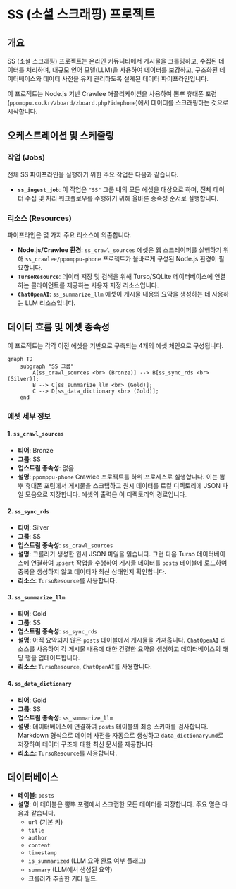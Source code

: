 # SS (소셜 스크래핑) 프로젝트

## 개요

SS (소셜 스크래핑) 프로젝트는 온라인 커뮤니티에서 게시물을 크롤링하고, 수집된 데이터를 처리하며, 대규모 언어 모델(LLM)을 사용하여 데이터를 보강하고, 구조화된 데이터베이스와 데이터 사전을 유지 관리하도록 설계된 데이터 파이프라인입니다.

이 프로젝트는 Node.js 기반 Crawlee 애플리케이션을 사용하여 뽐뿌 휴대폰 포럼(`ppomppu.co.kr/zboard/zboard.php?id=phone`)에서 데이터를 스크래핑하는 것으로 시작합니다.

## 오케스트레이션 및 스케줄링

### 작업 (Jobs)

전체 SS 파이프라인을 실행하기 위한 주요 작업은 다음과 같습니다.

-   **`ss_ingest_job`**: 이 작업은 `"SS"` 그룹 내의 모든 에셋을 대상으로 하며, 전체 데이터 수집 및 처리 워크플로우를 수행하기 위해 올바른 종속성 순서로 실행합니다.

### 리소스 (Resources)

파이프라인은 몇 가지 주요 리소스에 의존합니다.

-   **Node.js/Crawlee 환경**: `ss_crawl_sources` 에셋은 웹 스크레이퍼를 실행하기 위해 `ss_crawlee/ppomppu-phone` 프로젝트가 올바르게 구성된 Node.js 환경이 필요합니다.
-   **`TursoResource`**: 데이터 저장 및 검색을 위해 Turso/SQLite 데이터베이스에 연결하는 클라이언트를 제공하는 사용자 지정 리소스입니다.
-   **`ChatOpenAI`**: `ss_summarize_llm` 에셋이 게시물 내용의 요약을 생성하는 데 사용하는 LLM 리소스입니다.

## 데이터 흐름 및 에셋 종속성

이 프로젝트는 각각 이전 에셋을 기반으로 구축되는 4개의 에셋 체인으로 구성됩니다.

```mermaid
graph TD
    subgraph "SS 그룹"
        A[ss_crawl_sources <br> (Bronze)] --> B[ss_sync_rds <br> (Silver)];
        B --> C[ss_summarize_llm <br> (Gold)];
        C --> D[ss_data_dictionary <br> (Gold)];
    end
```

### 에셋 세부 정보

#### 1. `ss_crawl_sources`
-   **티어**: Bronze
-   **그룹**: SS
-   **업스트림 종속성**: 없음
-   **설명**: `ppomppu-phone` Crawlee 프로젝트를 하위 프로세스로 실행합니다. 이는 뽐뿌 휴대폰 포럼에서 게시물을 스크랩하고 원시 데이터를 로컬 디렉토리에 JSON 파일 모음으로 저장합니다. 에셋의 출력은 이 디렉토리의 경로입니다.

#### 2. `ss_sync_rds`
-   **티어**: Silver
-   **그룹**: SS
-   **업스트림 종속성**: `ss_crawl_sources`
-   **설명**: 크롤러가 생성한 원시 JSON 파일을 읽습니다. 그런 다음 Turso 데이터베이스에 연결하여 `upsert` 작업을 수행하여 게시물 데이터를 `posts` 테이블에 로드하여 중복을 생성하지 않고 데이터가 최신 상태인지 확인합니다.
-   **리소스**: `TursoResource`를 사용합니다.

#### 3. `ss_summarize_llm`
-   **티어**: Gold
-   **그룹**: SS
-   **업스트림 종속성**: `ss_sync_rds`
-   **설명**: 아직 요약되지 않은 `posts` 테이블에서 게시물을 가져옵니다. `ChatOpenAI` 리소스를 사용하여 각 게시물 내용에 대한 간결한 요약을 생성하고 데이터베이스의 해당 행을 업데이트합니다.
-   **리소스**: `TursoResource`, `ChatOpenAI`를 사용합니다.

#### 4. `ss_data_dictionary`
-   **티어**: Gold
-   **그룹**: SS
-   **업스트림 종속성**: `ss_summarize_llm`
-   **설명**: 데이터베이스에 연결하여 `posts` 테이블의 최종 스키마를 검사합니다. Markdown 형식으로 데이터 사전을 자동으로 생성하고 `data_dictionary.md`로 저장하여 데이터 구조에 대한 최신 문서를 제공합니다.
-   **리소스**: `TursoResource`를 사용합니다.

## 데이터베이스

-   **테이블**: `posts`
-   **설명**: 이 테이블은 뽐뿌 포럼에서 스크랩한 모든 데이터를 저장합니다. 주요 열은 다음과 같습니다.
    -   `url` (기본 키)
    -   `title`
    -   `author`
    -   `content`
    -   `timestamp`
    -   `is_summarized` (LLM 요약 완료 여부 플래그)
    -   `summary` (LLM에서 생성된 요약)
    -   크롤러가 추출한 기타 필드.